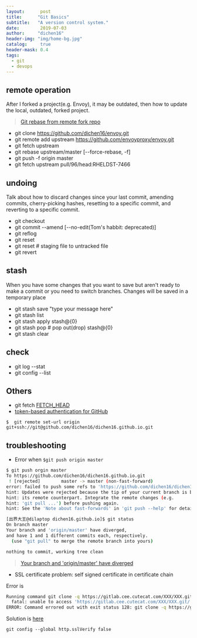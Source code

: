 ```yaml
---
layout:      post
title:      "Git Basics"
subtitle:   "A version control system."
date:        2019-07-03
author:     "dichen16"
header-img: "img/home-bg.jpg"
catalog:     true
header-mask: 0.4
tags:
  - git
  - devops
---
```


## remote operation

After I forked a project(e.g. Envoy), it may be outdated, then how to update the local, outdated, forked project.

> [Git rebase from remote fork repo](https://gist.github.com/ravibhure/a7e0918ff4937c9ea1c456698dcd58aa)

- git clone https://github.com/dichen16/envoy.git
- git remote add upstream https://github.com/envoyproxy/envoy.git
- git fetch upstream
- git rebase upstream/master [--force-rebase, -f]
- git push -f origin master
- git fetch upstream pull/96/head:RHELDST-7466

## undoing 

Talk about how to discard changes since your last commit, amending commits, cherry-picking hashes, resetting to a specific commit, and reverting to a specific commit.

- git checkout <file>
- git commit --amend [--no-edit(Tom's habbit: deprecated)]
- git reflog
- git reset <hash>
- git reset <file> # staging file to untracked file
- git revert

## stash 

When you have some changes that you want to save but aren't ready to make a commit or you need to switch branches. Changes will be saved in a temporary place

- git stash save "type your message here"
- git stash list
- git stash apply stash@{0} 
- git stash pop # pop out(drop) stash@{0} 
-  git stash clear

## check

- git log --stat
- git config --list


## Others

- git fetch [FETCH_HEAD](https://stackoverflow.com/questions/9237348/what-does-fetch-head-in-git-mean)
- [token-based authentication for GitHub](https://stackoverflow.com/questions/8588768/how-do-i-avoid-the-specification-of-the-username-and-password-at-every-git-push)

```
$  git remote set-url origin git+ssh://git@github.com/dichen16/dichen16.github.io.git
```

## troubleshooting

- Error when `$git push origin master` 

```bash
$ git push orgin master
To https://github.com/dichen16/dichen16.github.io.git
 ! [rejected]        master -> master (non-fast-forward)
error: failed to push some refs to 'https://github.com/dichen16/dichen16.github.io.git'
hint: Updates were rejected because the tip of your current branch is behind
hint: its remote counterpart. Integrate the remote changes (e.g.
hint: 'git pull ...') before pushing again.
hint: See the 'Note about fast-forwards' in 'git push --help' for details.

[出界大王@dilaptop dichen16.github.io]$ git status
On branch master
Your branch and 'origin/master' have diverged,
and have 1 and 1 different commits each, respectively.
  (use "git pull" to merge the remote branch into yours)

nothing to commit, working tree clean
```

> [Your branch and 'origin/master' have diverged](https://stackoverflow.com/questions/2452226/master-branch-and-origin-master-have-diverged-how-to-undiverge-branches/2452610)

- SSL certificate problem: self signed certificate in certificate chain

Error is 

```bash
Running command git clone -q https://gitlab.cee.cutecat.com/XXX/XXX.git /tmp/pip-install-c6ettttp/XXX
  fatal: unable to access 'https://gitlab.cee.cutecat.com/XXX/XXX.git/': SSL certificate problem: self signed certificate in certificate chain
ERROR: Command errored out with exit status 128: git clone -q https://gitlab.cee.cutecat.com/XXX/XXX.git /tmp/pip-install-c6ettttp/XXX Check the logs for full command output.
```

Solution is [here](https://stackoverflow.com/questions/11621768/how-can-i-make-git-accept-a-self-signed-certificate) 

`git config --global http.sslVerify false`

